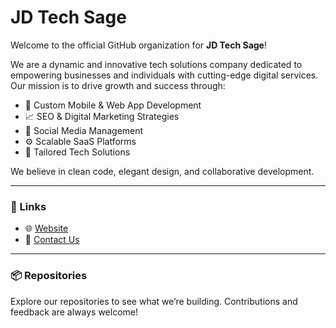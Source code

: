 # JD Tech Sage

Welcome to the official GitHub organization for **JD Tech Sage**!

We are a dynamic and innovative tech solutions company dedicated to empowering businesses and individuals with cutting-edge digital services. Our mission is to drive growth and success through:

- 🚀 Custom Mobile & Web App Development
- 📈 SEO & Digital Marketing Strategies
- 📱 Social Media Management
- ⚙️ Scalable SaaS Platforms
- 🎯 Tailored Tech Solutions

We believe in clean code, elegant design, and collaborative development.

---

### 🔗 Links
- 🌐 [Website](https://jdtechsage.com)
- 📧 [Contact Us](mailto:info@jdtechsage.com)

---

### 📦 Repositories
Explore our repositories to see what we’re building. Contributions and feedback are always welcome!
